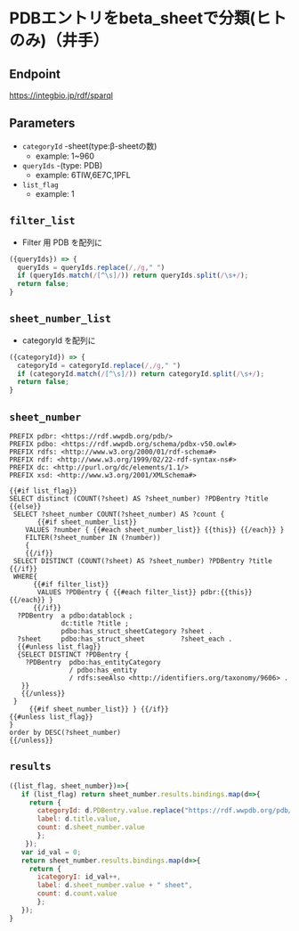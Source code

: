 # PDBエントリをbeta_sheetで分類(ヒトのみ)（井手）

## Endpoint

https://integbio.jp/rdf/sparql

## Parameters

* `categoryId`   -sheet(type:β-sheetの数)
  * example: 1~960
* `queryIds` -(type: PDB)
  * example: 6TIW,6E7C,1PFL
* `list_flag`
  * example: 1

## `filter_list`
- Filter 用 PDB を配列に
```javascript
({queryIds}) => {
  queryIds = queryIds.replace(/,/g," ")
  if (queryIds.match(/[^\s]/)) return queryIds.split(/\s+/);
  return false;
}
```

## `sheet_number_list`
- categoryId を配列に
```javascript
({categoryId}) => {
  categoryId = categoryId.replace(/,/g," ")
  if (categoryId.match(/[^\s]/)) return categoryId.split(/\s+/);
  return false;
}
```

## `sheet_number`

```sparql
PREFIX pdbr: <https://rdf.wwpdb.org/pdb/>
PREFIX pdbo: <https://rdf.wwpdb.org/schema/pdbx-v50.owl#>
PREFIX rdfs: <http://www.w3.org/2000/01/rdf-schema#>
PREFIX rdf: <http://www.w3.org/1999/02/22-rdf-syntax-ns#>
PREFIX dc: <http://purl.org/dc/elements/1.1/>
PREFIX xsd: <http://www.w3.org/2001/XMLSchema#> 

{{#if list_flag}}
SELECT distinct (COUNT(?sheet) AS ?sheet_number) ?PDBentry ?title
{{else}}
 SELECT ?sheet_number COUNT(?sheet_number) AS ?count {
       {{#if sheet_number_list}}
    VALUES ?number { {{#each sheet_number_list}} {{this}} {{/each}} }
    FILTER(?sheet_number IN (?number))
    {
    {{/if}}  
 SELECT DISTINCT (COUNT(?sheet) AS ?sheet_number) ?PDBentry ?title 
{{/if}}  
 WHERE{
      {{#if filter_list}}
       VALUES ?PDBentry { {{#each filter_list}} pdbr:{{this}} {{/each}} }
      {{/if}}
  ?PDBentry  a pdbo:datablock ;
             dc:title ?title ;
             pdbo:has_struct_sheetCategory ?sheet .
  ?sheet     pdbo:has_struct_sheet         ?sheet_each .
  {{#unless list_flag}} 
  {SELECT DISTINCT ?PDBentry {
    ?PDBentry  pdbo:has_entityCategory
               / pdbo:has_entity
               / rdfs:seeAlso <http://identifiers.org/taxonomy/9606> .
   }}
   {{/unless}}
 }
     {{#if sheet_number_list}} } {{/if}}  
{{#unless list_flag}} 
}
order by DESC(?sheet_number) 
{{/unless}}
```

## `results`

```javascript
({list_flag, sheet_number})=>{
   if (list_flag) return sheet_number.results.bindings.map(d=>{ 
     return {
       categoryId: d.PDBentry.value.replace("https://rdf.wwpdb.org/pdb/", ""), 
       label: d.title.value, 
       count: d.sheet_number.value
       };
    });
   var id_val = 0;
   return sheet_number.results.bindings.map(d=>{
     return {
       icategoryI: id_val++, 
       label: d.sheet_number.value + " sheet", 
       count: d.count.value
       };
   });	
}
```
